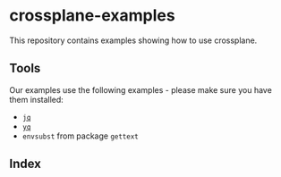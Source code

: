 # crossplane-examples

This repository contains examples showing how to use crossplane.

## Tools

Our examples use the following examples - please make sure you have them installed:

- [`jq`](https://stedolan.github.io/jq/)
- [`yq`](https://mikefarah.gitbook.io/yq/)
- `envsubst` from package `gettext`

## Index

